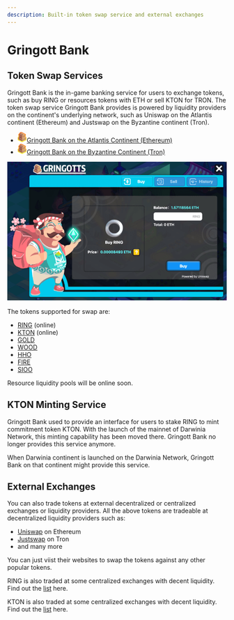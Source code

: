 ```yaml
---
description: Built-in token swap service and external exchanges
---
```


# Gringott Bank

## Token Swap Services

Gringott Bank is the in-game banking service for users to exchange tokens, such as buy RING or resources tokens with ETH or sell KTON for TRON. The token swap service Gringott Bank provides is powered by liquidity providers on the continent's underlying network, such as Uniswap on the Atlantis continent \(Ethereum\) and Justswap on the Byzantine continent \(Tron\).

* ![Gringott](../../.gitbook/assets/advanced-trading-gringott-bank-cn-1.png)[Gringott Bank on the Atlantis Continent \(Ethereum\)](https://www.evolution.land/land/1/bank/buy-ring)
* ![Gringott](../../.gitbook/assets/advanced-trading-gringott-bank-cn-1.png)[Gringott Bank on the Byzantine Continent \(Tron\)](https://www.evolution.land/land/2/bank/buy-ring)

![Buy and Sell RING](../../.gitbook/assets/buy-sell-ring.png)

The tokens supported for swap are:

* [RING](../../getting-started/tokens/ring.md) \(online\)
* [KTON](https://github.com/evolutionlandorg/docs/tree/d2e7f922cd713a9a4eb0f511d26569ec99613c1d/advanced/trading/getting-started/tokens/kton.md) \(online\)
* [GOLD](https://github.com/evolutionlandorg/docs/tree/d2e7f922cd713a9a4eb0f511d26569ec99613c1d/advanced/trading/getting-started/tokens/resource/README.md#gold)
* [WOOD](https://github.com/evolutionlandorg/docs/tree/d2e7f922cd713a9a4eb0f511d26569ec99613c1d/advanced/trading/getting-started/tokens/resource/README.md#wood)
* [HHO](https://github.com/evolutionlandorg/docs/tree/d2e7f922cd713a9a4eb0f511d26569ec99613c1d/advanced/trading/getting-started/tokens/resource/README.md#hho)
* [FIRE](https://github.com/evolutionlandorg/docs/tree/d2e7f922cd713a9a4eb0f511d26569ec99613c1d/advanced/trading/getting-started/tokens/resource/README.md#fire)
* [SIOO](https://github.com/evolutionlandorg/docs/tree/d2e7f922cd713a9a4eb0f511d26569ec99613c1d/advanced/trading/getting-started/tokens/resource/README.md#sioo)

Resource liquidity pools will be online soon.

## KTON Minting Service

Gringott Bank used to provide an interface for users to stake RING to mint commitment token KTON. With the launch of the mainnet of Darwinia Network, this minting capability has been moved there. Gringott Bank no longer provides this service anymore.

When Darwinia continent is launched on the Darwinia Network, Gringott Bank on that continent might provide this service.

## External Exchanges

You can also trade tokens at external decentralized or centralized exchanges or liquidity providers. All the above tokens are tradeable at decentralized liquidity providers such as:

* [Uniswap](https://info.uniswap.org/token/0x9469d013805bffb7d3debe5e7839237e535ec483) on Ethereum
* [Justswap](https://justswap.io/#/scan/detail/trx/TL175uyihLqQD656aFx3uhHYe1tyGkmXaW) on Tron 
* and many more

You can just viist their websites to swap the tokens against any other popular tokens.

RING is also traded at some centralized exchanges with decent liquidity. Find out the [list](https://docs.evolution.land/tutorials/atlantis-ethereum/how-to-buy-sell-ring#cex) here.

KTON is also traded at some centralized exchanges with decent liquidity. Find out the [list](https://docs.evolution.land/getting-started/tokens/kton#cex) here.

